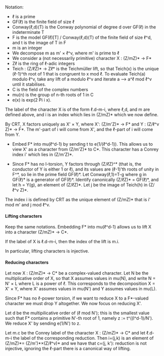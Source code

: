 Notation:
* &#8467; is a prime
* GF(&#8467;) is the finite field of size &#8467;
* Conway(&#8467;,d)(T) is the Conway polynomial of degree d over GF(&#8467;) in the indeterminate T
* F is the model GF(&#8467;)[T] / Conway(&#8467;,d)(T) of the finite field of size &#8467;^d, and t is the image of T in F
* m is an integer
* We decompose m as m' × &#8467;^v, where m' is prime to &#8467;
* We consider a (not necessarily primitive) character X : (Z/mZ)\* -> F\*
* Z&#8467; is the ring of &#8467;-adic integers
* Teich : (Z/&#8467;Z)\* -> Z&#8467;\* is the Teichmüller lift, so that Teich(x) is the unique (&#8467;-1)^th root of 1 that is congruent to x mod &#8467;.  To evaluate Teich(a) modulo &#8467;^v, take any lift of a modulo &#8467;^v and iterate a --> a^&#8467; mod &#8467;^v until it stabilises.
* C is the field of the complex numbers
* mu(n) is the group of n-th roots of 1 in C
* e(x) is exp(2 Pi i x).

The label of the character X is of the form &#8467;.d-m-i, where &#8467;,d, and m are defined above, and i is an index which lies in (Z/mZ)\* which we now define.

By CRT, X factors uniquely as X' × Y, where X': (Z/m'Z)\* -> F\* and Y : (Z/&#8467;^v Z)\* -> F\*. The m'-part of i will come from X', and the &#8467;-part of i will come from Y.

* Embed F\* into mu(&#8467;^d-1) by sending t to e(1/(&#8467;^d-1)). This allows us to view X' as a character from (Z/m'Z)\* to C\*. This character has a Conrey index i' which lies in (Z/m'Z)\*.

* Since F\* has no l-torsion, Y factors through (Z/&#8467;Z)^* (that is, the conductor of Y is either 1 or &#8467;), and its values are (&#8467;-1)'th roots of unity in F^*, so lie in the prime field  GF(&#8467;)\*. Let Conway(&#8467;,1)=T-g where g in GF(&#8467;)\* is a generator of GF(&#8467;)\*. 
Identify canonically (Z/&#8467;Z)\* = GF(&#8467;)\*, and let h = Y(g), an element of (Z/&#8467;Z)\*. Let j be the image of Teich(h) in (Z/&#8467;^v Z)\*.

The index i is defined by CRT as the unique element of (Z/mZ)\* that is i' mod m' and j mod &#8467;^v.

#### Lifting characters

Keep the same notations. Embedding F\* into mu(&#8467;^d-1) allows us to lift X into a character (Z/mZ)\* -> C\*.

If the label of X is &#8467;.d-m-i, then the index of the lift is m.i.

In particular, lifting characters is injective.

#### Reducing characters

Let now X : (Z/mZ)\* -> C\* be a complex-valued character. Let N be the multiplicative order of X, so that X assumes values in mu(N), and write N = N' × L where L is a power of &#8467;. This corresponds to the decomposition X = X' × Y, where X' assumes values in mu(N') and Y assumes values in mu(L).

Since F\* has no &#8467;-power torsion, if we want to reduce X to a F\*-valued character we must drop Y altogether. We now focus on reducing X'.

Let d be the multipilicative order of (&#8467; mod N'); this is the smallest value such that F\* contains a primitive N'-th root of 1, namely z := t^((l^d-1)/N'). We reduce X' by sending e(1/N') to z.

Let m.c be the Conrey label of the character X : (Z/mZ)\* -> C\* and let &#8467;.d-m-i the label of the corresponding reduction. Then i=(j,k) is an element of (Z/mZ)\*= (Z/m')\*×(Z/&#8467;^v)\* and we have that c=(j, k'): reduction is not injective, ignoring the &#8467;-part there is a canonical way of lifting.

